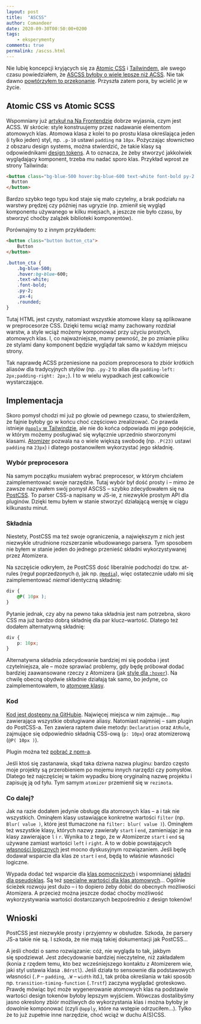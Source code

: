 ```yaml
---
layout: post
title:  "ASCSS"
author: Comandeer
date: 2020-09-30T00:50:00+0200
tags: 
    - eksperymenty
comments: true
permalink: /ascss.html
---
```


Nie lubię koncepcji kryjących się za [Atomic CSS](https://acss.io/) i [Tailwindem](https://tailwindcss.com/), ale swego czasu powiedziałem, że [ASCSS byłoby o wiele lepsze niż ACSS](https://www.nafrontendzie.pl/metodyki-css-5-atomic-css-acss#comment-3232013200). Nie tak dawno [powtórzyłem to przekonanie](https://www.youtube.com/watch?v=z7uAt7_8y08&lc=UgzOeTAB6td51jnz1Y14AaABAg). Przyszła zatem pora, by wcielić je w życie.

## Atomic CSS vs Atomic SCSS

Wspomniany już [artykuł na Na Frontendzie](https://www.nafrontendzie.pl/metodyki-css-5-atomic-css-acss) dobrze wyjasnia, czym jest ACSS. W skrócie: style konstruujemy przez nadawanie elementom atomowych klas. Atomowa klasa z kolei to po prostu klasa określająca jeden (i tylko jeden) styl, np. `.p-10` ustawi `padding` na `10px`. Pożyczając słownictwo z obszaru design systems, można stwierdzić, że takie klasy są odpowiednikami [design tokens](https://css-tricks.com/what-are-design-tokens/). A to oznacza, że żeby stworzyć jakkolwiek wyglądający komponent, trzeba mu nadać sporo klas. Przykład wprost ze strony Tailwinda:

```html
<button class="bg-blue-500 hover:bg-blue-600 text-white font-bold py-2 px-4 rounded">
  Button
</button>
```

Bardzo szybko tego typu kod staje się mało czytelny, a brak podziału na warstwy prędzej czy później nas ugryzie (np. zmienił się wygląd komponentu używanego w kilku miejsach, a jeszcze nie było czasu, by stworzyć choćby zalążek biblioteki komponentów).

Porównajmy to z innym przykładem:

```html
<button class="button button_cta">
    Button
</button>
```

```css
.button_cta {
    .bg-blue-500;
    .hover:bg-blue-600;
    .text-white;
    .font-bold;
    .py-2;
    .px-4;
    .rounded;
}
```

Tutaj HTML jest czysty, natomiast wszystkie atomowe klasy są aplikowane w preprocesorze CSS. Dzięki temu wciąż mamy zachowany rozdział warstw, a style wciąż możemy komponować przy użyciu prostych, atomowych klas. I, co najważniejsze, mamy pewność, że po zmianie pliku ze stylami dany komponent będzie wyglądał tak samo w każdym miejscu strony.

Tak naprawdę ACSS przeniesione na poziom preprocesora to zbiór krótkich aliasów dla tradycyjnych stylów (np. `.py-2` to alias dla `padding-left: 2px;padding-right: 2px;`). I to w wielu wypadkach jest całkowicie wystarczające.

## Implementacja

Skoro pomysł chodzi mi już po głowie od pewnego czasu, to stwierdziłem, że fajnie byłoby go w końcu choć częściowo zrealizować. Co prawda istnieje [`@apply` w Tailwindzie](https://tailwindcss.com/docs/functions-and-directives#apply), ale nie do końca odpowiada mi jego podejście, w którym możemy posługiwać się  wyłącznie uprzednio stworzonymi klasami. [Atomizer](https://github.com/acss-io/atomizer) pozwala na o wiele większą swobodę (np. `.P(23)` ustawi `padding` na `23px`) i dlatego postanowiłem wykorzystać jego składnię.

### Wybór preprocesora

Na samym początku musiałem wybrać preprocesor, w którym chciałem zaimplementować swoje narzędzie. Tutaj wybór był dość prosty i – mimo że zawsze nazywałem swój pomysł ASCSS – szybko zdecydowałem się na [PostCSS](https://postcss.org/). To parser CSS-a napisany w JS-ie, z niezwykle prostym API dla pluginów. Dzięki temu byłem w stanie stworzyć działającą wersję w ciągu kilkunastu minut.

### Składnia

Niestety, PostCSS ma też swoje ograniczenia, a największym z nich jest niezwykle utrudnione rozszerzanie wbudowanego parsera. Tym sposobem nie byłem w stanie jeden do jednego przenieść składni wykorzystywanej przez Atomizera.

Na szczęście odkryłem, że PostCSS dość liberalnie podchodzi do tzw. at-rules (reguł poprzedzonych `@`, jak np. [`@media`](https://developer.mozilla.org/en-US/docs/Web/CSS/@media)), więc ostatecznie udało mi się zaimplementować _niemal_ identyczną składnię:

```css
div {
    @P( 10px );
}
```

Pytanie jednak, czy aby na pewno taka składnia jest nam potrzebna, skoro CSS ma już bardzo dobrą składnię dla par klucz–wartość. Dlatego też dodałem alternatywną składnię:

```css
div {
    p: 10px;
}
```

Alternatywna składnia zdecydowanie bardziej mi się podoba i jest czytelniejsza, ale – może sprawiać problemy, gdy będę próbował dodać bardziej zaawansowane rzeczy z Atomizera (jak [style dla `:hover`](https://acss.io/guides/syntax.html#pseudo-class)). Na chwilę obecną obydwie składnie działają tak samo, bo jedyne, co zaimplementowałem, to [atomowe klasy](https://acss.io/reference.html).

### Kod

[Kod jest dostępny na GitHubie](https://github.com/dGUIJS/postcss-rezimota). Najwięcej miejsca w nim zajmuje… `Map` zawierająca wszystkie obsługiwane aliasy. Natomiast najmniej – sam plugin do PostCSS-a. Ten zawiera raptem dwie metody: `Declaration` oraz `AtRule`, zajmujące się odpowiednio składnią CSS-ową (`p: 10px`) oraz atomizerową (`@P( 10px )`).

Plugin można też [pobrać z npm-a](https://www.npmjs.com/package/@dguijs/postcss-rezimota).

<p class="note">Jeśli ktoś się zastanawia, skąd taka dziwna nazwa pluginu: bardzo często moje projekty są przerobieniem po mojemu innych narzędzi czy pomysłów. Dlatego też najczęściej w takim wypadku biorę oryginalną nazwę projektu i zapisuję ją od tyłu. Tym samym <code>atomizer</code> przemienił się w <code>rezimota</code>.</p>

### Co dalej?

Jak na razie dodałem jedynie obsługę dla atomowych klas – a i tak nie wszystkich. Ominąłem klasy ustawiające konkretne wartości `filter` (np. `Blur( value )`, które jest tłumaczone na `filter: blur( value )`). Ominąłem też wszystkie klasy, których nazwy zawierały `start` i `end`, zamieniając je na klasy zawierające `l` i `r`. Wynika to z tego, że w Atomizerze `start` i `end` są używane zamiast wartości `left` i `right`. A to w dobie powstających [własności logicznych](https://developer.mozilla.org/en-US/docs/Web/CSS/CSS_Logical_Properties) jest mocno dyskusyjnym rozwiązaniem. Jeśli będę dodawał wsparcie dla klas ze `start` i `end`, będą to właśnie własności logiczne.

Wypada dodać też wsparcie dla [klas pomocniczych](https://acss.io/guides/helper-classes.html) i wspomnianej [składni dla pseudoklas](https://acss.io/guides/syntax.html#pseudo-class). Są też [specjalne wartości dla klas atomowych](https://acss.io/guides/syntax.html#defined-values)… Ogólnie ścieżek rozwoju jest dużo – i to dopiero żeby dobić do obecnych możliwości Atomizera. A przecież można jeszcze dodać choćby możliwość wykorzystywania wartości dostarczanych bezpośrednio z design tokenów!

## Wnioski

PostCSS jest niezwykle prosty i przyjemny w obsłudze. Szkoda, że parsery JS-a takie nie są. I szkoda, że nie mają takiej dokumentacji jak PostCSS…

A jeśli chodzi o samo rozwiązanie: cóż, nie wygląda to tak, jakbym się spodziewał. Jest zdecydowanie bardziej nieczytelne, niż zakładałem (konia z rzędem temu, kto bez wcześniejszego kontaktu z Atomizerem wie, jaki styl ustawia klasa `.Bdrstl`). Jeśli działa to sensownie dla podstawowych własności (`.P` – `padding`, `.W` – `width` itd.), tak próba określania w taki sposób np. `transition-timing-function` (`.Trstf`) zaczyna wyglądać groteskowo. Prawdę mówiąc być może wygenerowanie atomowych klas na podstawie wartości design tokenów byłoby lepszym wyjściem. Wówczas dostalibyśmy jasno okreslony zbiór możliwych do wykorzystania klas i można byłoby je dowolnie komponować (czyli `@apply`, które na wstępie odrzuciłem…). Tylko że to już zupełnie inne narzędzie, choć wciąż w duchu A(S)CSS.
